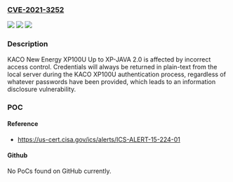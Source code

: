 ### [CVE-2021-3252](https://cve.mitre.org/cgi-bin/cvename.cgi?name=CVE-2021-3252)
![](https://img.shields.io/static/v1?label=Product&message=n%2Fa&color=blue)
![](https://img.shields.io/static/v1?label=Version&message=n%2Fa&color=blue)
![](https://img.shields.io/static/v1?label=Vulnerability&message=n%2Fa&color=brighgreen)

### Description

KACO New Energy XP100U Up to XP-JAVA 2.0 is affected by incorrect access control. Credentials will always be returned in plain-text from the local server during the KACO XP100U authentication process, regardless of whatever passwords have been provided, which leads to an information disclosure vulnerability.

### POC

#### Reference
- https://us-cert.cisa.gov/ics/alerts/ICS-ALERT-15-224-01

#### Github
No PoCs found on GitHub currently.

